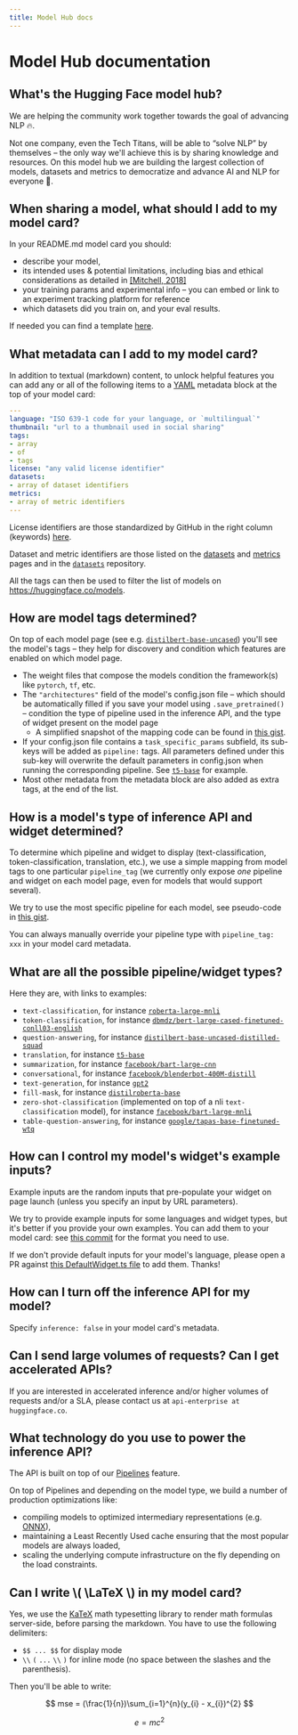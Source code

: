```yaml
---
title: Model Hub docs
---
```


<h1 class="no-top-margin">Model Hub documentation</h1>


## What's the Hugging Face model hub?

We are helping the community work together towards the goal of advancing NLP 🔥.

Not one company, even the Tech Titans, will be able to “solve NLP” by themselves – the only way we'll achieve this is by sharing knowledge and resources. On this model hub we are building the largest collection of models, datasets and metrics to democratize and advance AI and NLP for everyone 🚀.

## When sharing a model, what should I add to my model card?

In your README.md model card you should:
- describe your model,
- its intended uses & potential limitations, including bias and ethical considerations as detailed in [[Mitchell, 2018]](https://arxiv.org/abs/1810.03993)
- your training params and experimental info – you can embed or link to an experiment tracking platform for reference
- which datasets did you train on, and your eval results.

If needed you can find a template [here](https://github.com/huggingface/model_card).


## What metadata can I add to my model card?

In addition to textual (markdown) content, to unlock helpful features you can add any or all of the following items to a [YAML](https://en.wikipedia.org/wiki/YAML) metadata block at the top of your model card:

```yaml
---
language: "ISO 639-1 code for your language, or `multilingual`"
thumbnail: "url to a thumbnail used in social sharing"
tags:
- array
- of
- tags
license: "any valid license identifier"
datasets:
- array of dataset identifiers
metrics:
- array of metric identifiers
---
```

License identifiers are those standardized by GitHub in the right column (keywords) [here](https://help.github.com/en/github/creating-cloning-and-archiving-repositories/licensing-a-repository#searching-github-by-license-type).

Dataset and metric identifiers are those listed on the [datasets](https://huggingface.co/datasets) and [metrics](https://huggingface.co/metrics) pages and in the [`datasets`](https://github.com/huggingface/datasets) repository.

All the tags can then be used to filter the list of models on https://huggingface.co/models.


## How are model tags determined?

On top of each model page (see e.g. [`distilbert-base-uncased`](/distilbert-base-uncased)) you'll see the model's tags – they help for discovery and condition which features are enabled on which model page.

- The weight files that compose the models condition the framework(s) like `pytorch`, `tf`, etc.
- The `"architectures"` field of the model's config.json file – which should be automatically filled if you save your model using `.save_pretrained()` – condition the type of pipeline used in the inference API, and the type of widget present on the model page
	- A simplified snapshot of the mapping code can be found in [this gist](https://gist.github.com/julien-c/857ba86a6c6a895ecd90e7f7cab48046).
- If your config.json file contains a `task_specific_params` subfield, its sub-keys will be added as `pipeline:` tags. All parameters defined under this sub-key will overwrite the default parameters in config.json when running the corresponding pipeline. See [`t5-base`](https://huggingface.co/t5-base) for example.
- Most other metadata from the metadata block are also added as extra tags, at the end of the list.


## How is a model's type of inference API and widget determined?

To determine which pipeline and widget to display (text-classification, token-classification, translation, etc.), we use a simple mapping from model tags to one particular `pipeline_tag` (we currently only expose *one* pipeline and widget on each model page, even for models that would support several).

We try to use the most specific pipeline for each model, see pseudo-code in [this gist](https://gist.github.com/julien-c/857ba86a6c6a895ecd90e7f7cab48046).

You can always manually override your pipeline type with `pipeline_tag: xxx` in your model card metadata.

## What are all the possible pipeline/widget types?

Here they are, with links to examples:
- `text-classification`, for instance [`roberta-large-mnli`](/roberta-large-mnli)
- `token-classification`, for instance [`dbmdz/bert-large-cased-finetuned-conll03-english`](/dbmdz/bert-large-cased-finetuned-conll03-english)
- `question-answering`, for instance [`distilbert-base-uncased-distilled-squad`](/distilbert-base-uncased-distilled-squad)
- `translation`, for instance [`t5-base`](/t5-base)
- `summarization`, for instance [`facebook/bart-large-cnn`](/facebook/bart-large-cnn)
- `conversational`, for instance [`facebook/blenderbot-400M-distill`](/facebook/blenderbot-400M-distill)
- `text-generation`, for instance [`gpt2`](/gpt2)
- `fill-mask`, for instance [`distilroberta-base`](/distilroberta-base)
- `zero-shot-classification` (implemented on top of a nli `text-classification` model), for instance [`facebook/bart-large-mnli`](/facebook/bart-large-mnli)
- `table-question-answering`, for instance [`google/tapas-base-finetuned-wtq`](/google/tapas-base-finetuned-wtq)

## How can I control my model's widget's example inputs?

Example inputs are the random inputs that pre-populate your widget on page launch (unless you specify an input by URL parameters).

We try to provide example inputs for some languages and widget types, but it's better if you provide your own examples. You can add them to your model card: see [this commit](https://github.com/huggingface/transformers/commit/6a495cae0090307198131c07cd4f3f1e9b38b4e6) for the format you need to use.

If we don't provide default inputs for your model's language, please open a PR against [this DefaultWidget.ts file](https://github.com/huggingface/widgets-server/blob/master/DefaultWidget.ts) to add them. Thanks!


## How can I turn off the inference API for my model?

Specify `inference: false` in your model card's metadata.


## Can I send large volumes of requests? Can I get accelerated APIs?

If you are interested in accelerated inference and/or higher volumes of requests and/or a SLA, please contact us at `api-enterprise at huggingface.co`.


## What technology do you use to power the inference API?

The API is built on top of our [Pipelines](https://huggingface.co/transformers/main_classes/pipelines.html) feature.

On top of Pipelines and depending on the model type, we build a number of production optimizations like:
- compiling models to optimized intermediary representations (e.g. [ONNX](https://medium.com/microsoftazure/accelerate-your-nlp-pipelines-using-hugging-face-transformers-and-onnx-runtime-2443578f4333)),
- maintaining a Least Recently Used cache ensuring that the most popular models are always loaded,
- scaling the underlying compute infrastructure on the fly depending on the load constraints.


## Can I write \\( \LaTeX \\) in my model card?

Yes, we use the [KaTeX](https://katex.org/) math typesetting library to render math formulas server-side,
before parsing the markdown.
You have to use the following delimiters:
- `$$ ... $$` for display mode
- `\\` `(` `...` `\\` `)` for inline mode (no space between the slashes and the parenthesis).

Then you'll be able to write:

$$
mse = (\frac{1}{n})\sum_{i=1}^{n}(y_{i} - x_{i})^{2}
$$

$$ e=mc^2 $$


